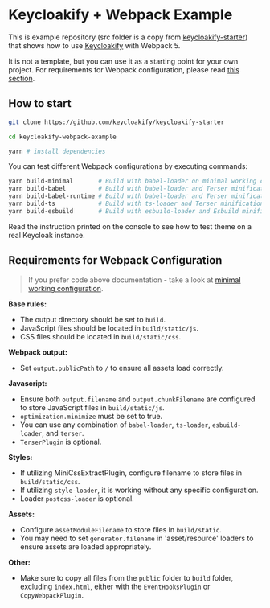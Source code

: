 # Keycloakify + Webpack Example

This is example repository (src folder is a copy
from [keycloakify-starter](https://github.com/keycloakify/keycloakify-starter)) that
shows how to use [Keycloakify](https://github.com/keycloakify/keycloakify) with Webpack 5.

It is not a template, but you can use it as a starting point for your own project. For requirements for
Webpack configuration, please read [this section](#requirements-for-webpack-settings).

## How to start

```bash
git clone https://github.com/keycloakify/keycloakify-starter

cd keycloakify-webpack-example

yarn # install dependencies
```

You can test different Webpack configurations by executing commands:

```bash
yarn build-minimal       # Build with babel-loader on minimal working config.
yarn build-babel         # Build with babel-loader and Terser minification.
yarn build-babel-runtime # Build with babel-loader and Terser minification. Runtime chunk is extracted.
yarn build-ts            # Build with ts-loader and Terser minification.
yarn build-esbuild       # Build with esbuild-loader and Esbuild minification. Not working with ES5 target.
```

Read the instruction printed on the console to see how to test theme on a real Keycloak instance.

## Requirements for Webpack Configuration

> If you prefer code above documentation - take a look at [minimal working configuration](./webpack/configs/minimal.config.js).

**Base rules:**

- The output directory should be set to `build`.
- JavaScript files should be located in `build/static/js`.
- CSS files should be located in `build/static/css`.

**Webpack output:**

- Set `output.publicPath` to `/` to ensure all assets load correctly.

**Javascript:**

- Ensure both `output.filename` and `output.chunkFilename` are configured to store JavaScript files in `build/static/js`.
- `optimization.minimize` must be set to true.
- You can use any combination of `babel-loader`, `ts-loader`, `esbuild-loader`, and `terser`.
- `TerserPlugin` is optional.

**Styles:**

- If utilizing MiniCssExtractPlugin, configure filename to store files in `build/static/css`.
- If utilizing `style-loader`, it is working without any specific configuration.
- Loader `postcss-loader` is optional.

**Assets:**

- Configure `assetModuleFilename` to store files in `build/static`.
- You may need to set `generator.filename` in 'asset/resource' loaders to ensure assets are loaded appropriately.

**Other:**

- Make sure to copy all files from the `public` folder to `build` folder, excluding `index.html`, either with the `EventHooksPlugin` or `CopyWebpackPlugin`.
